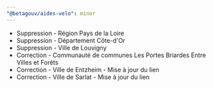 ```yaml
---
"@betagouv/aides-velo": minor
---
```


- Suppression - Région Pays de la Loire
- Suppression - Département Côte-d'Or
- Suppression - Ville de Louvigny
- Correction - Communauté de communes Les Portes Briardes Entre Villes et Forêts
- Correction - Ville de Entzheim - Mise à jour du lien
- Correction - Ville de Sarlat - Mise à jour du lien
